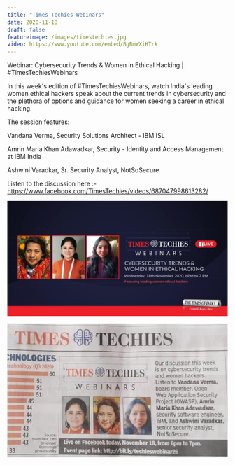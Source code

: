 ```yaml
---
title: "Times Techies Webinars"
date: 2020-11-18
draft: false
featureimage: /images/timestechies.jpg
video: https://www.youtube.com/embed/BgRmWXiHTrk
---
```


Webinar: Cybersecurity Trends & Women in Ethical Hacking | #TimesTechiesWebinars

In this week's edition of #TimesTechiesWebinars, watch India's leading women ethical hackers speak about the current trends in cybersecurity and the plethora of options and guidance for women seeking a career in ethical hacking.

The session features:

Vandana Verma, Security Solutions Architect - IBM ISL

Amrin Maria Khan Adawadkar, Security - Identity and Access Management at IBM India

Ashwini Varadkar, Sr. Security Analyst, NotSoSecure

Listen to the discussion here :- https://www.facebook.com/TimesTechies/videos/687047998613282/


![TimesTechies](/images/timestechies.jpg)

![TimesTechies](/images/timestechies_2.jpg)